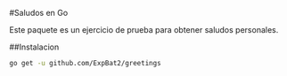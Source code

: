 #Saludos en Go 

Este paquete es un ejercicio de prueba para obtener saludos personales. 

##Instalacion 

```bash 
go get -u github.com/ExpBat2/greetings

```